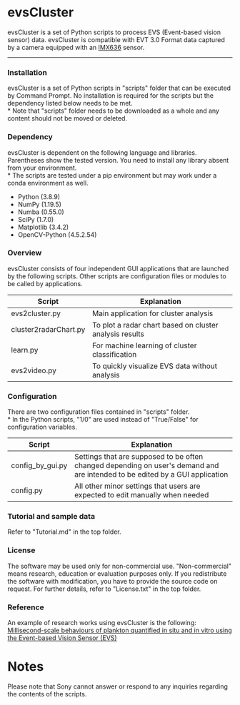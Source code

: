 # evsCluster

evsCluster is a set of Python scripts to process EVS (Event-based vision sensor) data.
evsCluster is compatible with EVT 3.0 Format data captured by a camera equipped with an [IMX636](https://www.sony-semicon.com/en/products/is/industry/evs.html) sensor.


___
### Installation

evsCluster is a set of Python scripts in "scripts" folder that can be executed by Command Prompt.
No installation is required for the scripts but the dependency listed below needs to be met.
<br>\* Note that "scripts" folder needs to be downloaded as a whole and any content should not be moved or deleted.



### Dependency

evsCluster is dependent on the following language and libraries.
Parentheses show the tested version. You need to install any library absent from your environment.
<br>\* The scripts are tested under a pip environment but may work under a conda environment as well.

- Python (3.8.9)
- NumPy (1.19.5)
- Numba (0.55.0)
- SciPy (1.7.0)
- Matplotlib (3.4.2)
- OpenCV-Python (4.5.2.54)



### Overview

evsCluster consists of four independent GUI applications that are launched by the following scripts.
Other scripts are configuration files or modules to be called by applications.

| Script | Explanation |
| ---- | --- |
| evs2cluster.py | Main application for cluster analysis |
| cluster2radarChart.py | To plot a radar chart based on cluster analysis results |
| learn.py | For machine learning of cluster classification |
| evs2video.py | To quickly visualize EVS data without analysis |



### Configuration
There are two configuration files contained in "scripts" folder.
<br>\* In the Python scripts, "1/0" are used instead of "True/False" for configuration variables.

| Script | Explanation |
| ---- | --- |
| config_by_gui.py | Settings that are supposed to be often changed depending on user's demand and are intended to be edited by a GUI application |
| config.py | All other minor settings that users are expected to edit manually when needed |



### Tutorial and sample data
Refer to "Tutorial.md" in the top folder.



### License
The software may be used only for non-commercial use.
"Non-commercial" means research, education or evaluation purposes only.
If you redistribute the software with modification, you have to provide the source code on request.
For further details, refer to "License.txt" in the top folder.



### Reference
An example of research works using evsCluster is the following:
[Millisecond-scale behaviours of plankton quantified in situ and in vitro using the Event-based Vision Sensor (EVS)](https://doi.org/10.1101/2023.01.11.523686)



# Notes
Please note that Sony cannot answer or respond to any inquiries regarding the contents of the scripts.
